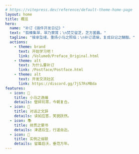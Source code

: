 ```yaml
---
# https://vitepress.dev/reference/default-theme-home-page
layout: home
title: 概览
hero:
  name: "补订《插件开发日记》"
  text: "翦榛集翠，翠乃蒙茸；\n焚艾留芝，芝方菌蠢。"
  tagline: "接承坠绪，重扬小马之照临；\n补订遗编，复成日记之黼黻。"
  actions:
    - theme: brand
      text: 开始学习吧！
      link: /Volume0/Preface_Original.html
    - theme: alt
      text: 为什么要补订
      link: /Postface/Postface.html
    - theme: alt
      text: 开发交流社区
      link: https://discord.gg/7jS7RsMBda
features:
  - icon: 🦄
    title: 小马之逸编
    details: 壁碎玑零，今朝复合。
  - icon: 💬
    title: 对话之文辞
    details: 读如应答，笑貌跃然。
  - icon: 📚
    title: 统贯之蒙书
    details: 津逮后生，行遥自迩。
  - icon: 🎊
    title: 实例之缀联
    details: 留篇启沃，垂范万年。
---
```

<style scope>
  .VPContent.is-home{
    background-image: url('https://s2.loli.net/2023/06/22/fsIJzwPnjqMZpDB.png');
    background-size: contain;
  }
  :root{
    --vp-home-hero-name-color: #057e3d;
    --vp-c-brand: #057e3d;
  }
</style>